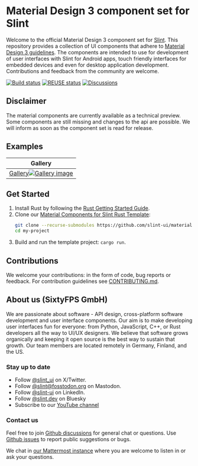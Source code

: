 <!-- Copyright © SixtyFPS GmbH <info@slint.dev> ; SPDX-License-Identifier: MIT -->

# Material Design 3 component set for Slint

Welcome to the official Material Design 3 component set for [Slint](https://slint.dev). This repository provides a collection of UI components that adhere to [Material Design 3 guidelines](https://m3.material.io/).
The components are intended to use for development of user interfaces with Slint for Android apps, touch friendly interfaces for embedded devices and even for desktop application development.
Contributions and feedback from the community are welcome.

[![Build status](https://github.com/slint-ui/material-components/actions/workflows/autofix.yaml/badge.svg)](https://github.com/slint-ui/material-components/actions/workflows/autofix.yaml)
[![REUSE status](https://api.reuse.software/badge/github.com/slint-ui/material-components)](https://api.reuse.software/info/github.com/slint-ui/material-components)
[![Discussions](https://img.shields.io/github/discussions/slint-ui/material-components)](https://github.com/slint-ui/material-components/discussions)

## Disclaimer

The material components are currently available as a technical preview. Some components are still missing and changes to the api
are possible. We will inform as soon as the component set is read for release.

## Examples

| Gallery                                                                                                   |
| --------------------------------------------------------------------------------------------------------- |
| [Gallery![Gallery image](https://github.com/user-attachments/assets/e8031b78-4e7e-42fe-b34d-ef81a10defbe)](examples/gallery) |

## Get Started

1. Install Rust by following the [Rust Getting Started Guide](https://www.rust-lang.org/learn/get-started).
2. Clone our [Material Components for Slint Rust Template](https://github.com/slint-ui/material-rust-template):
   ```bash
   git clone --recurse-submodules https://github.com/slint-ui/material-rust-template.git my-project
   cd my-project
   ```
3. Build and run the template project: `cargo run`.

## Contributions

We welcome your contributions: in the form of code, bug reports or feedback.
For contribution guidelines see [CONTRIBUTING.md](CONTRIBUTING.md).

## About us (SixtyFPS GmbH)

We are passionate about software - API design, cross-platform software
development and user interface components. Our aim is to make developing user
interfaces fun for everyone: from Python, JavaScript, C++, or Rust developers all the
way to UI/UX designers. We believe that software grows organically and keeping
it open source is the best way to sustain that growth. Our team members are
located remotely in Germany, Finland, and the US.

### Stay up to date

- Follow [@slint_ui](https://twitter.com/slint_ui) on X/Twitter.
- Follow [@slint@fosstodon.org](https://mastodon.social/@slint@fosstodon.org) on Mastodon.
- Follow [@slint-ui](https://www.linkedin.com/company/slint-ui/) on LinkedIn.
- Follow [@slint.dev](https://bsky.app/profile/slint.dev) on Bluesky
- Subscribe to our [YouTube channel](https://www.youtube.com/@Slint-UI)

### Contact us

Feel free to join [Github discussions](https://github.com/slint-ui/material-components/discussions)
for general chat or questions. Use [Github issues](https://github.com/slint-ui/material-components/issues)
to report public suggestions or bugs.

We chat in [our Mattermost instance](https://chat.slint.dev) where you are
welcome to listen in or ask your questions.
